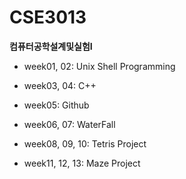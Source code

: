 # CSE3013
**컴퓨터공학설계및실험I**

* week01, 02: Unix Shell Programming

* week03, 04: C++

* week05: Github

* week06, 07: WaterFall

* week08, 09, 10: Tetris Project

* week11, 12, 13: Maze Project
